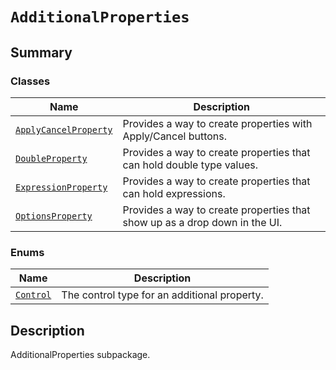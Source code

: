 # `AdditionalProperties`

<a id="summary"></a>

## Summary

### Classes

| Name | Description |
|---------------------------------------------------------------------------------------------------------------------------------------------|----------------------------------------------------------------------------|
| [`ApplyCancelProperty`](ApplyCancelProperty.md#ansys.mechanical.stubs.v242.Ansys.ACT.Mechanical.AdditionalProperties.ApplyCancelProperty)   | Provides a way to create properties with Apply/Cancel buttons.             |
| [`DoubleProperty`](DoubleProperty.md#ansys.mechanical.stubs.v242.Ansys.ACT.Mechanical.AdditionalProperties.DoubleProperty)                  | Provides a way to create properties that can hold double type values.      |
| [`ExpressionProperty`](ExpressionProperty.md#ansys.mechanical.stubs.v242.Ansys.ACT.Mechanical.AdditionalProperties.ExpressionProperty)      | Provides a way to create properties that can hold expressions.             |
| [`OptionsProperty`](OptionsProperty.md#ansys.mechanical.stubs.v242.Ansys.ACT.Mechanical.AdditionalProperties.OptionsProperty)               | Provides a way to create properties that show up as a drop down in the UI. |

### Enums

| Name | Description |
|---------------------------------------------------------------------------------------------------------|------------------------------------------------|
| [`Control`](Control.md#ansys.mechanical.stubs.v242.Ansys.ACT.Mechanical.AdditionalProperties.Control)   | The control type for an additional property.   |

<a id="description"></a>

## Description

AdditionalProperties subpackage.

<!-- !! processed by numpydoc !! -->

